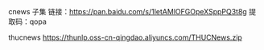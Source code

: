 cnews 子集
链接：https://pan.baidu.com/s/1letAMlOFGOpeXSppPQ3t8g  提取码：qopa 

thucnews
https://thunlp.oss-cn-qingdao.aliyuncs.com/THUCNews.zip
